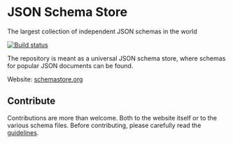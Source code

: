 # JSON Schema Store

The largest collection of independent JSON schemas in the world

[![Build status](https://ci.appveyor.com/api/projects/status/ab34h2jsrjfiw2xq?svg=true)](https://ci.appveyor.com/project/madskristensen/schemastore-371)

The repository is meant as a universal JSON schema store, where schemas for popular JSON documents can be found.

Website: [schemastore.org](https://www.schemastore.org/json/)

## Contribute

Contributions are more than welcome. Both to the website itself or to the various schema files. Before contributing, please carefully read the [guidelines](./CONTRIBUTING.md).
